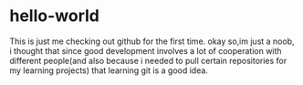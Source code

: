 # hello-world
This is just me checking out github for the first time.
okay so,im just a noob, i thought that since good development involves a lot of cooperation with different people(and also because i needed to pull certain repositories for my 
learning projects) that learning git is a good idea.
